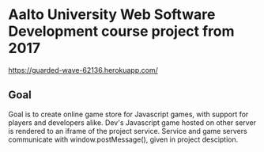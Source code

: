 # Aalto University Web Software Development course project from 2017

https://guarded-wave-62136.herokuapp.com/

## Goal

Goal is to create online game store for Javascript games, with support for players and developers alike. Dev's Javascript game hosted on other server is rendered to an iframe of the project service. Service and game servers communicate with window.postMessage(), given in project desciption.
